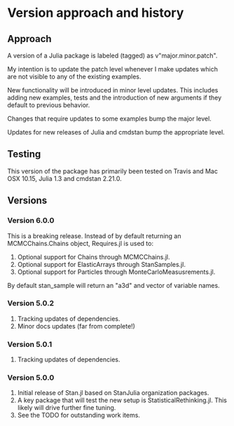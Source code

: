# Version approach and history

## Approach

A version of a Julia package is labeled (tagged) as v"major.minor.patch".

My intention is to update the patch level whenever I make updates which are not visible to any of the existing examples.

New functionality will be introduced in minor level updates. This includes adding new examples, tests and the introduction of new arguments if they default to previous behavior.

Changes that require updates to some examples bump the major level.

Updates for new releases of Julia and cmdstan bump the appropriate level.

## Testing

This version of the package has primarily been tested on Travis and Mac OSX 10.15, Julia 1.3 and cmdstan 2.21.0.

## Versions

### Version 6.0.0

This is a breaking release. Instead of by default returning an MCMCChains.Chains object,
Requires.jl is used to:

1. Optional support for Chains through MCMCChains.jl.
2. Optional support for ElasticArrays through StanSamples.jl.
3. Optional support for Particles through MonteCarloMeasusrements.jl.

By default stan_sample will return an "a3d" and vector of variable names.

### Version 5.0.2

1. Tracking updates of dependencies.
2. Minor docs updates (far from complete!)

### Version 5.0.1

1. Tracking updates of dependencies.

### Version 5.0.0

1. Initial release of Stan.jl based on StanJulia organization packages.
2. A key package that will test the new setup is StatisticalRethinking.jl. This likely will drive further fine tuning.
3. See the TODO for outstanding work items.
